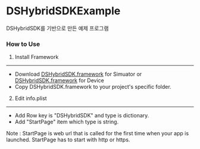 # DSHybridSDKExample
DSHybridSDK를 기반으로 만든 예제 프로그램

### How to Use ###

1. Install Framework
- - - - - - - - - - - 

* Download [DSHybridSDK.framework](https://directionsoft.com/framework/DSHybridSDK4Simuator.zip) for Simuator or [DSHybridSDK.framework](https://directionsoft.com/framework/DSHybridSDK4Device.zip) for Device
* Copy DSHybridSDK.framework to your project's specific folder.

2. Edit info.plist
- - - - - - - - - -
* Add Row key is "DSHybridSDK" and type is dictionary.
* Add "StartPage" item which type is string.

Note : StartPage is web url that is called for the first time when your app is launched. StartPage has to start with http or https.

